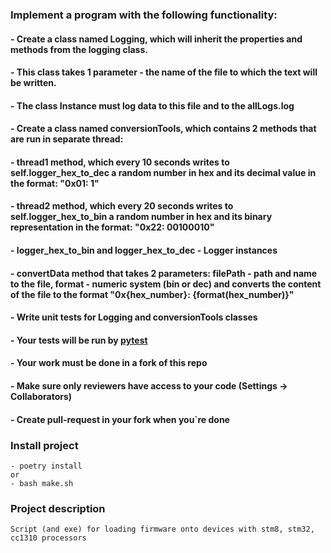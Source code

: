 ### Implement a program with the following functionality:
#### - Create a class named Logging, which will inherit the properties and methods from the logging class.
#### - This class takes 1 parameter - the name of the file to which the text will be written.
#### - The class Instance must log data to this file and to the allLogs.log
#### - Create a class named conversionTools, which contains 2 methods that are run in separate thread:
####    - thread1 method, which every 10 seconds writes to self.logger_hex_to_dec a random number in hex and its decimal value in the format: "0x01: 1"
####    - thread2 method, which every 20 seconds writes to self.logger_hex_to_bin a random number in hex and its binary representation in the format: "0x22: 00100010"
####    - logger_hex_to_bin and logger_hex_to_dec - Logger instances
####    - convertData method that takes 2 parameters: filePath - path and name to the file, format - numeric system (bin or dec) and converts the content of the file to the format "0x{hex_number}: {format(hex_number)}"
#### - Write unit tests for Logging and conversionTools classes
#### - Your tests will be run by [pytest](https://docs.pytest.org/en/7.1.x/contents.html)
#### - Your work must be done in a fork of this repo
#### - Make sure only reviewers have access to your code (Settings -> Collaborators)
#### - Create pull-request in your fork when you`re done

### Install project
````
- poetry install
or
- bash make.sh
````
### Project description
````
Script (and exe) for loading firmware onto devices with stm8, stm32, cc1310 processors
````
